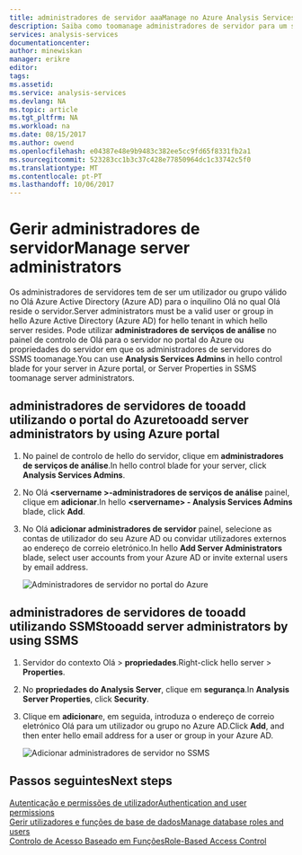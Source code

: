 ```yaml
---
title: administradores de servidor aaaManage no Azure Analysis Services | Microsoft Docs
description: Saiba como toomanage administradores de servidor para um servidor de Analysis Services no Azure.
services: analysis-services
documentationcenter: 
author: minewiskan
manager: erikre
editor: 
tags: 
ms.assetid: 
ms.service: analysis-services
ms.devlang: NA
ms.topic: article
ms.tgt_pltfrm: NA
ms.workload: na
ms.date: 08/15/2017
ms.author: owend
ms.openlocfilehash: e04387e48e9b9483c382ee5cc9fd65f8331fb2a1
ms.sourcegitcommit: 523283cc1b3c37c428e77850964dc1c33742c5f0
ms.translationtype: MT
ms.contentlocale: pt-PT
ms.lasthandoff: 10/06/2017
---
```

# <a name="manage-server-administrators"></a><span data-ttu-id="73076-103">Gerir administradores de servidor</span><span class="sxs-lookup"><span data-stu-id="73076-103">Manage server administrators</span></span>
<span data-ttu-id="73076-104">Os administradores de servidores tem de ser um utilizador ou grupo válido no Olá Azure Active Directory (Azure AD) para o inquilino Olá no qual Olá reside o servidor.</span><span class="sxs-lookup"><span data-stu-id="73076-104">Server administrators must be a valid user or group in hello Azure Active Directory (Azure AD) for hello tenant in which hello server resides.</span></span> <span data-ttu-id="73076-105">Pode utilizar **administradores de serviços de análise** no painel de controlo de Olá para o servidor no portal do Azure ou propriedades do servidor em que os administradores de servidores do SSMS toomanage.</span><span class="sxs-lookup"><span data-stu-id="73076-105">You can use **Analysis Services Admins** in hello control blade for your server in Azure portal, or Server Properties in SSMS toomanage server administrators.</span></span> 

## <a name="tooadd-server-administrators-by-using-azure-portal"></a><span data-ttu-id="73076-106">administradores de servidores de tooadd utilizando o portal do Azure</span><span class="sxs-lookup"><span data-stu-id="73076-106">tooadd server administrators by using Azure portal</span></span>
1. <span data-ttu-id="73076-107">No painel de controlo de hello do servidor, clique em **administradores de serviços de análise**.</span><span class="sxs-lookup"><span data-stu-id="73076-107">In hello control blade for your server, click **Analysis Services Admins**.</span></span>
2. <span data-ttu-id="73076-108">No Olá  **\<servername >-administradores de serviços de análise** painel, clique em **adicionar**.</span><span class="sxs-lookup"><span data-stu-id="73076-108">In hello **\<servername> - Analysis Services Admins** blade, click **Add**.</span></span>
3. <span data-ttu-id="73076-109">No Olá **adicionar administradores de servidor** painel, selecione as contas de utilizador do seu Azure AD ou convidar utilizadores externos ao endereço de correio eletrónico.</span><span class="sxs-lookup"><span data-stu-id="73076-109">In hello **Add Server Administrators** blade, select user accounts from your Azure AD or invite external users by email address.</span></span>

    ![Administradores de servidor no portal do Azure](./media/analysis-services-server-admins/aas-manage-users-admins.png)

## <a name="tooadd-server-administrators-by-using-ssms"></a><span data-ttu-id="73076-111">administradores de servidores de tooadd utilizando SSMS</span><span class="sxs-lookup"><span data-stu-id="73076-111">tooadd server administrators by using SSMS</span></span>
1. <span data-ttu-id="73076-112">Servidor do contexto Olá > **propriedades**.</span><span class="sxs-lookup"><span data-stu-id="73076-112">Right-click hello server > **Properties**.</span></span>
2. <span data-ttu-id="73076-113">No **propriedades do Analysis Server**, clique em **segurança**.</span><span class="sxs-lookup"><span data-stu-id="73076-113">In **Analysis Server Properties**, click **Security**.</span></span>
3. <span data-ttu-id="73076-114">Clique em **adicionar**e, em seguida, introduza o endereço de correio eletrónico Olá para um utilizador ou grupo no Azure AD.</span><span class="sxs-lookup"><span data-stu-id="73076-114">Click **Add**, and then enter hello email address for a user or group in your Azure AD.</span></span>
   
    ![Adicionar administradores de servidor no SSMS](./media/analysis-services-server-admins/aas-manage-users-ssms.png)

## <a name="next-steps"></a><span data-ttu-id="73076-116">Passos seguintes</span><span class="sxs-lookup"><span data-stu-id="73076-116">Next steps</span></span> 
[<span data-ttu-id="73076-117">Autenticação e permissões de utilizador</span><span class="sxs-lookup"><span data-stu-id="73076-117">Authentication and user permissions</span></span>](analysis-services-manage-users.md)  
[<span data-ttu-id="73076-118">Gerir utilizadores e funções de base de dados</span><span class="sxs-lookup"><span data-stu-id="73076-118">Manage database roles and users</span></span>](analysis-services-database-users.md)  
[<span data-ttu-id="73076-119">Controlo de Acesso Baseado em Funções</span><span class="sxs-lookup"><span data-stu-id="73076-119">Role-Based Access Control</span></span>](../active-directory/role-based-access-control-what-is.md)  

